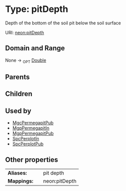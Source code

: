 
# Type: pitDepth


Depth of the bottom of the soil pit below the soil surface

URI: [neon:pitDepth](https://data.neonscience.org/pitDepth)


## Domain and Range

None ->  <sub>OPT</sub> [Double](types/Double.md)

## Parents


## Children


## Used by

 * [MgcPermegapitPub](MgcPermegapitPub.md)
 * [MgpPermegapitIn](MgpPermegapitIn.md)
 * [MgpPermegapitPub](MgpPermegapitPub.md)
 * [SpcPerplotIn](SpcPerplotIn.md)
 * [SpcPerplotPub](SpcPerplotPub.md)

## Other properties

|  |  |  |
| --- | --- | --- |
| **Aliases:** | | pit depth |
| **Mappings:** | | neon:pitDepth |

